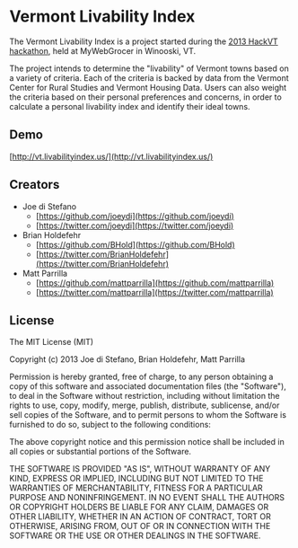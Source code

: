 # Vermont Livability Index

The Vermont Livability Index is a project started during the [2013 HackVT hackathon](http://hackvt.com/), held at MyWebGrocer in Winooski, VT.

The project intends to determine the "livability" of Vermont towns based on a variety of criteria. Each of the criteria is backed by data from the Vermont Center for Rural Studies and Vermont Housing Data. Users can also weight the criteria based on their personal preferences and concerns, in order to calculate a personal livability index and identify their ideal towns.

## Demo

[http://vt.livabilityindex.us/](http://vt.livabilityindex.us/)

## Creators

- Joe di Stefano
    - [https://github.com/joeydi](https://github.com/joeydi)
    - [https://twitter.com/joeydi](https://twitter.com/joeydi)
- Brian Holdefehr
    - [https://github.com/BHold](https://github.com/BHold)
    - [https://twitter.com/BrianHoldefehr](https://twitter.com/BrianHoldefehr)
- Matt Parrilla
    - [https://github.com/mattparrilla](https://github.com/mattparrilla)
    - [https://twitter.com/mattparrilla](https://twitter.com/mattparrilla)

## License

The MIT License (MIT)

Copyright (c) 2013 Joe di Stefano, Brian Holdefehr, Matt Parrilla

Permission is hereby granted, free of charge, to any person obtaining a copy
of this software and associated documentation files (the "Software"), to deal
in the Software without restriction, including without limitation the rights
to use, copy, modify, merge, publish, distribute, sublicense, and/or sell
copies of the Software, and to permit persons to whom the Software is
furnished to do so, subject to the following conditions:

The above copyright notice and this permission notice shall be included in all
copies or substantial portions of the Software.

THE SOFTWARE IS PROVIDED "AS IS", WITHOUT WARRANTY OF ANY KIND, EXPRESS OR
IMPLIED, INCLUDING BUT NOT LIMITED TO THE WARRANTIES OF MERCHANTABILITY,
FITNESS FOR A PARTICULAR PURPOSE AND NONINFRINGEMENT. IN NO EVENT SHALL THE
AUTHORS OR COPYRIGHT HOLDERS BE LIABLE FOR ANY CLAIM, DAMAGES OR OTHER
LIABILITY, WHETHER IN AN ACTION OF CONTRACT, TORT OR OTHERWISE, ARISING FROM,
OUT OF OR IN CONNECTION WITH THE SOFTWARE OR THE USE OR OTHER DEALINGS IN THE
SOFTWARE.

